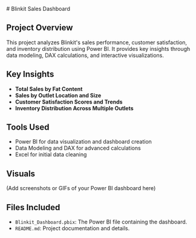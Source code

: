 \# Blinkit Sales Dashboard

## Project Overview
This project analyzes Blinkit's sales performance, customer satisfaction, and inventory distribution using Power BI. It provides key insights through data modeling, DAX calculations, and interactive visualizations.

## Key Insights
- **Total Sales by Fat Content**
- **Sales by Outlet Location and Size**
- **Customer Satisfaction Scores and Trends**
- **Inventory Distribution Across Multiple Outlets**

## Tools Used
- Power BI for data visualization and dashboard creation
- Data Modeling and DAX for advanced calculations
- Excel for initial data cleaning

## Visuals
(Add screenshots or GIFs of your Power BI dashboard here)

## Files Included
- `Blinkit_Dashboard.pbix`: The Power BI file containing the dashboard.
- `README.md`: Project documentation and details.
